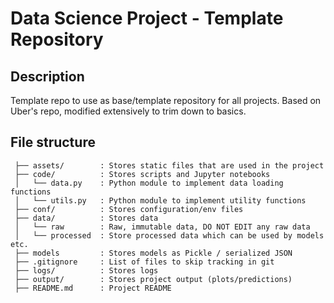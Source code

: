 # Data Science Project - Template Repository

## Description
Template repo to use as base/template repository for all projects. Based on Uber's repo, modified extensively to trim down to basics.


## File structure
<!-- Add as the project grows! -->
```
 ├── assets/        : Stores static files that are used in the project
 ├── code/          : Stores scripts and Jupyter notebooks
 │   └── data.py    : Python module to implement data loading functions
 │   └── utils.py   : Python module to implement utility functions
 ├── conf/          : Stores configuration/env files 
 ├── data/          : Stores data 
 │   └── raw        : Raw, immutable data, DO NOT EDIT any raw data
 │   └── processed  : Store processed data which can be used by models etc.
 ├── models         : Stores models as Pickle / serialized JSON
 ├── .gitignore     : List of files to skip tracking in git
 ├── logs/          : Stores logs 
 ├── output/        : Stores project output (plots/predictions)
 ├── README.md      : Project README

```
